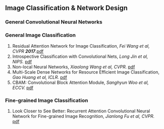 ## Image Classification & Network Design

### General Convolutional Neural Networks


### General Image Classification
1. Residual Attention Network for Image Classification, *Fei Wang et al, CVPR ***2017***.*[pdf](https://arxiv.org/pdf/1704.06904.pdf)
1. Introspective Classification with Convolutional Nets, *Long Jin et al, NIPS.* [pdf](https://papers.nips.cc/paper/6684-introspective-classification-with-convolutional-nets.pdf)
1. Non-local Neural Networks, *Xiaolong Wang et al, CVPR.* [pdf](https://arxiv.org/pdf/1711.07971.pdf)
1. Multi-Scale Dense Networks for Resource Efficient Image Classification, *Gao Huang et al, ICLR.* [pdf](https://arxiv.org/pdf/1703.09844.pdf)
1. CBAM: Convolutional Block Attention Module, *Sanghyun Woo et al, ECCV.* [pdf](https://arxiv.org/abs/1807.06521)

### Fine-grained Image Classification
1. Look Closer to See Better: Recurrent Attention Convolutional Neural Network for Fine-grained Image Recognition, *Jianlong Fu et al, CVPR.* [pdf](http://openaccess.thecvf.com/content_cvpr_2017/papers/Fu_Look_Closer_to_CVPR_2017_paper.pdf)
